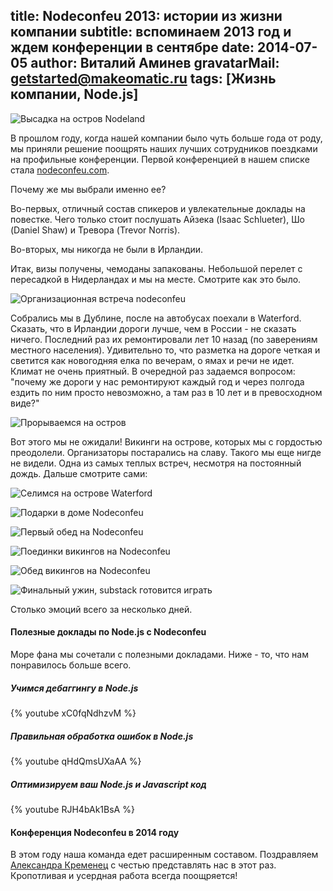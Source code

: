 title: Nodeconfeu 2013: истории из жизни компании
subtitle: вспоминаем 2013 год и ждем конференции в сентябре
date: 2014-07-05
author: Виталий Аминев
gravatarMail: getstarted@makeomatic.ru
tags: [Жизнь компании, Node.js]
---

![Высадка на остров Nodeland](/blog/images/nodeconfeu/attack.jpg)

В прошлом году, когда нашей компании было чуть больше года от роду, мы приняли решение
поощрять наших лучших сотрудников поездками на профильные конференции. Первой
конференцией в нашем списке стала [nodeconfeu.com](http://nodeconfeu.com).

Почему же мы выбрали именно ее?

Во-первых, отличный состав спикеров и увлекательные доклады на повестке. Чего только стоит послушать Айзека (Isaac Schlueter), Шо (Daniel Shaw) и Тревора (Trevor Norris).

Во-вторых, мы никогда не были в Ирландии.

Итак, визы получены, чемоданы запакованы. Небольшой перелет с пересадкой в Нидерландах и мы на месте.
Смотрите как это было.

<!-- more -->

![Организационная встреча nodeconfeu](/blog/images/nodeconfeu/organizational_meeting.jpg)

Собрались мы в Дублине, после на автобусах поехали в Waterford. Сказать, что в Ирландии дороги
лучше, чем в России - не сказать ничего. Последний раз их ремонтировали лет 10 назад
(по заверениям местного населения). Удивительно то, что разметка на дороге четкая и
светится как новогодняя елка по вечерам, о ямах и речи не идет. Климат не очень приятный.
В очередной раз задаемся вопросом: "почему же дороги у нас ремонтируют каждый год и через
полгода ездить по ним просто невозможно, а там раз в 10 лет и в превосходном виде?"

![Прорываемся на остров](/blog/images/nodeconfeu/breach_the_island.jpg)

Вот этого мы не ожидали! Викинги на острове, которых мы с гордостью преодолели. Организаторы
постарались на славу. Такого мы еще нигде не видели. Одна из самых теплых встреч, несмотря на
постоянный дождь. Дальше смотрите сами:

![Селимся на острове Waterford](/blog/images/nodeconfeu/accomodation_nodeconfeu.jpg)

![Подарки в доме Nodeconfeu](/blog/images/nodeconfeu/gifts_nodeconfeu.jpg)

![Первый обед на Nodeconfeu](/blog/images/nodeconfeu/first_dinner.jpg)

![Поединки викингов на Nodeconfeu](/blog/images/nodeconfeu/vikings_battle.jpg)

![Обед викингов на Nodeconfeu](/blog/images/nodeconfeu/vikings_dinner.jpg)

![Финальный ужин, substack готовится играть](/blog/images/nodeconfeu/final_dinner.jpg)

Столько эмоций всего за несколько дней.

#### Полезные доклады по Node.js с Nodeconfeu

Море фана мы сочетали с полезными докладами. Ниже - то, что нам понравилось больше всего.

##### Учимся дебаггингу в Node.js

{% youtube xC0fqNdhzvM %}

##### Правильная обработка ошибок в Node.js

{% youtube qHdQmsUXaAA %}

##### Оптимизируем ваш Node.js и Javascript код

{% youtube RJH4bAk1BsA %}

#### Конференция Nodeconfeu в 2014 году

В этом году наша команда едет расширенным составом. Поздравляем
[Александра Кременец](http://makeomatic.ru/team#aleksandrkremenets) с честью представлять нас
в этот раз. Кропотливая и усердная работа всегда поощряется!
